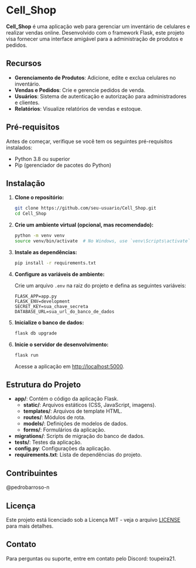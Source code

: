 # Cell_Shop

**Cell_Shop** é uma aplicação web para gerenciar um inventário de celulares e realizar vendas online. Desenvolvido com o framework Flask, este projeto visa fornecer uma interface amigável para a administração de produtos e pedidos.

## Recursos

- **Gerenciamento de Produtos**: Adicione, edite e exclua celulares no inventário.
- **Vendas e Pedidos**: Crie e gerencie pedidos de venda.
- **Usuários**: Sistema de autenticação e autorização para administradores e clientes.
- **Relatórios**: Visualize relatórios de vendas e estoque.

## Pré-requisitos

Antes de começar, verifique se você tem os seguintes pré-requisitos instalados:

- Python 3.8 ou superior
- Pip (gerenciador de pacotes do Python)

## Instalação

1. **Clone o repositório:**

   ```bash
   git clone https://github.com/seu-usuario/Cell_Shop.git
   cd Cell_Shop
   ```

2. **Crie um ambiente virtual (opcional, mas recomendado):**

   ```bash
   python -m venv venv
   source venv/bin/activate  # No Windows, use `venv\Scripts\activate`
   ```

3. **Instale as dependências:**

   ```bash
   pip install -r requirements.txt
   ```

4. **Configure as variáveis de ambiente:**

   Crie um arquivo `.env` na raiz do projeto e defina as seguintes variáveis:

   ```env
   FLASK_APP=app.py
   FLASK_ENV=development
   SECRET_KEY=sua_chave_secreta
   DATABASE_URL=sua_url_do_banco_de_dados
   ```

5. **Inicialize o banco de dados:**

   ```bash
   flask db upgrade
   ```

6. **Inicie o servidor de desenvolvimento:**

   ```bash
   flask run
   ```

   Acesse a aplicação em [http://localhost:5000](http://localhost:5000).

## Estrutura do Projeto

- **app/**: Contém o código da aplicação Flask.
  - **static/**: Arquivos estáticos (CSS, JavaScript, imagens).
  - **templates/**: Arquivos de template HTML.
  - **routes/**: Módulos de rota.
  - **models/**: Definições de modelos de dados.
  - **forms/**: Formulários da aplicação.
- **migrations/**: Scripts de migração do banco de dados.
- **tests/**: Testes da aplicação.
- **config.py**: Configurações da aplicação.
- **requirements.txt**: Lista de dependências do projeto.

## Contribuintes

@pedrobarroso-n

## Licença

Este projeto está licenciado sob a Licença MIT - veja o arquivo [LICENSE](LICENSE) para mais detalhes.

## Contato

Para perguntas ou suporte, entre em contato pelo Discord: toupeira21.

